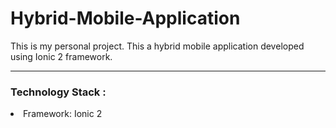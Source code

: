 # Hybrid-Mobile-Application
This is my personal project. This a hybrid mobile application developed using Ionic 2 framework.

<hr>
<h3>Technology Stack :</h3>
<li>Framework: Ionic 2</li>

